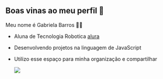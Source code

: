 ## Boas vinas ao meu perfil 💛

Meu nome é Gabriela Barros 🌻💛

- Aluna de Tecnologia Robotica [alura](https:https://www.alura.com.br/)
- Desenvolvendo projetos na linguagem de JavaScript
- Utilizo esse espaço para minha organização e compartilhar

   ![](https://media1.tenor.com/m/6QY-2NYOFTsAAAAC/disney.gif)

